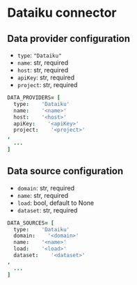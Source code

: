 # Dataiku connector

## Data provider configuration

* `type`: `"Dataiku"`
* `name`: str, required
* `host`: str, required
* `apiKey`: str, required
* `project`: str, required

```coffee
DATA_PROVIDERS= [
  type:    'Dataiku'
  name:    '<name>'
  host:    '<host>'
  apiKey:    '<apiKey>'
  project:    '<project>'
,
  ...
]
```


## Data source configuration

* `domain`: str, required
* `name`: str, required
* `load`: bool, default to None
* `dataset`: str, required

```coffee
DATA_SOURCES= [
  type:    'Dataiku'
  domain:    '<domain>'
  name:    '<name>'
  load:    '<load>'
  dataset:    '<dataset>'
,
  ...
]
```
